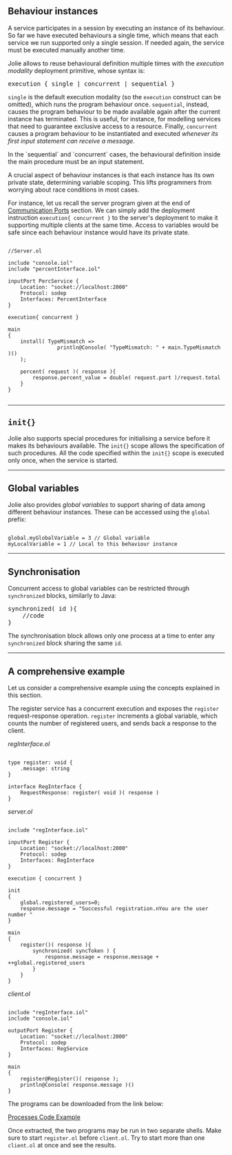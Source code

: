 ## Behaviour instances

A service participates in a session by executing an instance of its behaviour. So far we have executed behaviours a single time, which means that each service we run supported only a single session. If needed again, the service must be executed manually another time.

Jolie allows to reuse behavioural definition multiple times with the *execution modality* deployment primitive, whose syntax is:

<pre class="syntax">
execution { single | concurrent | sequential }
</pre>

`single` is the default execution modality (so the `execution` construct can be omitted), which runs the program behaviour once. `sequential`, instead, causes the program behaviour to be made available again after the current instance has terminated. This is useful, for instance, for modelling services that need to guarantee exclusive access to a resource. Finally, `concurrent` causes a program behaviour to be instantiated and executed *whenever its first input statement can receive a message*.

<div class="attention"><p>In the `sequential` and `concurrent` cases, the behavioural definition inside the main procedure must be an input statement.</p></div>

A crucial aspect of behaviour instances is that each instance has its own private state, determining variable scoping. This lifts programmers from worrying about race conditions in most cases.

For instance, let us recall the server program given at the end of [Communication Ports](basics/communication_ports.html) section. We can simply add the deployment instruction `execution{ concurrent }` to the server's deployment to make it supporting multiple clients at the same time. Access to variables would be safe since each behaviour instance would have its private state.

<pre><code class="language-jolie code">
//Server.ol

include "console.iol"
include "percentInterface.iol"

inputPort PercService {
	Location: "socket://localhost:2000"
	Protocol: sodep
	Interfaces: PercentInterface
}

execution{ concurrent }

main
{
	install( TypeMismatch =>
				println@Console( "TypeMismatch: " + main.TypeMismatch )()
	);

	percent( request )( response ){
		response.percent_value = double( request.part )/request.total
	}
}

</code></pre>

---

## `init{}`

Jolie also supports special procedures for initialising a service before it makes its behaviours available. The `init{}` scope allows the specification of such procedures. All the code specified within the `init{}` scope is executed only once, when the service is started.

---

## Global variables

Jolie also provides *global variables* to support sharing of data among different behaviour instances. These can be accessed using the `global` prefix:

<pre><code class="language-jolie code">
global.myGlobalVariable = 3 // Global variable
myLocalVariable = 1 // Local to this behaviour instance
</code></pre>

---

## Synchronisation 

Concurrent access to global variables can be restricted through `synchronized` blocks, similarly to Java:

<pre class="syntax">
synchronized( id ){
	//code
} 
</pre>

The synchronisation block allows only one process at a time to enter any `synchronized` block sharing the same `id`.

---

## A comprehensive example

Let us consider a comprehensive example using the concepts explained in this section. 

The register service has a concurrent execution and exposes the `register` request-response operation. `register` increments a global variable, which counts the number of registered users, and sends back a response to the client.

*regInterface.ol*

<pre><code class="language-jolie code">
type register: void {
	.message: string
}

interface RegInterface {
	RequestResponse: register( void )( response )
}
</code></pre>

*server.ol*

<pre><code class="language-jolie code">
include "regInterface.iol"

inputPort Register {
	Location: "socket://localhost:2000"
	Protocol: sodep
	Interfaces: RegInterface
}

execution { concurrent }

init 
{	
	global.registered_users=0;
	response.message = "Successful registration.nYou are the user number "
}

main 
{
	register()( response ){
		synchronized( syncToken ) {
			response.message = response.message + ++global.registered_users
		}
	}
}
</code></pre>

*client.ol*

<pre><code class="language-jolie code">
include "regInterface.iol"
include "console.iol"

outputPort Register {
	Location: "socket://localhost:2000"
	Protocol: sodep
	Interfaces: RegService
}

main 
{
	register@Register()( response );
	println@Console( response.message )()
}
</code></pre>

The programs can be downloaded from the link below:

<div class="download"><a href="documentation/basics/code/processes_code.zip">Processes Code Example</a></div>

Once extracted, the two programs may be run in two separate shells. Make sure to start `register.ol` before `client.ol`. Try to start more than one `client.ol` at once and see the results.